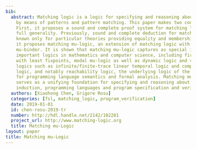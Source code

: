 ```yaml
---
bib:
  abstract: Matching logic is a logic for specifying and reasoning about structure
    by means of patterns and pattern matching. This paper makes two contributions.
    First, it proposes a sound and complete proof system for matching logic in its
    full generality. Previously, sound and complete deduction for matching logic was
    known only for particular theories providing equality and membership. Second,
    it proposes matching mu-logic, an extension of matching logic with a least fixpoint
    mu-binder. It is shown that matching mu-logic captures as special instances many
    important logics in mathematics and computer science, including first-order logic
    with least fixpoints, modal mu-logic as well as dynamic logic and various temporal
    logics such as infinite/finite-trace linear temporal logic and computation tree
    logic, and notably reachability logic, the underlying logic of the K framework
    for programming language semantics and formal analysis. Matching mu-logic therefore
    serves as a unifying foundation for specifying and reasoning about fixpoints and
    induction, programming languages and program specification and verification.
  authors: [Xiaohong Chen, Grigore Rosu]
  categories: [fsl, matching_logic, program_verification]
  date: 2019-01-01
  id: chen-rosu-2019-tr
  number: http://hdl.handle.net/2142/102281
  project_url: http://www.matching-logic.org
  title: Matching mu-Logic
layout: paper
title: Matching mu-Logic
---
```


